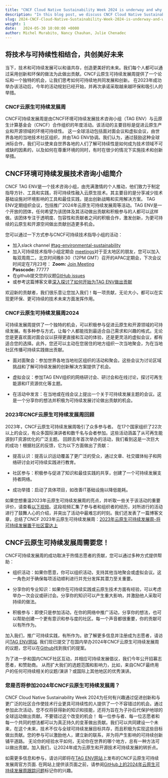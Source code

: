 ```yaml
---
title: "CNCF Cloud Native Sustainability Week 2024 is underway and why YOU should care"
description: "In this blog post, we discuss CNCF Cloud Native Sustainability Week 2024, an event dedicated to exploring eco-friendly practices in cloud technology. This week-long event features meetups and virtual sessions focused on sustainability."
slug: 2024-CNCF-Cloud-Native-Sustainability-Week-2024-is-underway-and-why-YOU-should-care
weight: 1
date:   2024-05-30 10:00:00 +0000
author: Michel Murabito, Nancy Chauhan, Julie Chenadec
---
```



## 将技术与可持续性相结合，共创美好未来

当下，技术和可持续发展可以和谐共存，创造更美好的未来。我们每个人都可以通过采用创新和环保的做法为此做出贡献。CNCF云原生可持续发展周提供了一个论坛和一个独特的机会，让我们思考如何可持续地共同发展和创新。
在2023年成功举办该活动后，今年的活动规划已经开始，并再次承诺采取越来越环保和吸引人的举措。

### CNCF云原生可持续发展周

CNCF可持续发展周是由CNCF环境可持续发展技术咨询小组（TAG ENV）与云原生计算基金会（CNCF）合作组织的年度活动。该活动的主要目标是促进云原生产业和开源领域的环境可持续性。
这一全球活动包括面对面会议和虚拟会议，由世界各地的当地技术社区组织，并由TAG ENV协调。我们认为，通过鼓励这种全球洲际合作，我们可以使来自世界各地的人们了解可持续性是如何成为技术领域不可或缺的因素的，以及如何在尊重环境的同时，有时在很少的情况下实施技术和创新举措。

## CNCF环境可持续发展技术咨询小组简介

CNCF TAG ENV是一个技术咨询小组，由充满激情的个人推动，他们致力于制定指导方针、工具和实践，将可持续性融入云原生技术。其主要目的是分享减少技术基础设施对环境影响的工具和最佳实践，提出创新战略和实用解决方案。
TAG ENV定期组织会议，包括推广2024年云原生可持续发展周等活动。TAG ENV是一个开放的团体，任何希望为该团体及其活动做出贡献和积极参与的人都可以这样做。该团体专注于透明度、包容性和贡献者之间的积极合作，激发创新，为更可持续的云原生和开源空间做出贡献创造更多机会。

您可以通过一下方式参与CNCF可持续技术指导小组的活动：

- 加入slack channel [#tag-environmental-sustainability](https://cloud-native.slack.com/archives/C03F270PDU6)
- 加入可持续技术指导小组定期会 [meetings](https://calendar.google.com/calendar/embed?src=72e93a411f02e5664bb4485c04311b83dae6a62574e4ab882a1ccf8526aa9bf1%40group.calendar.google.com)对于亚太地区的朋友，您可以加入每双周周二，北京时间晚8:30（12PM GMT）召开的APAC定期会，下次会议时间定在7月23号：
**Zoom:** [Join Meeting](https://zoom.us/my/cncftagenvsustainability)  
**Passcode:** 77777
- 在github提交您的议题[GitHub issues](https://github.com/cncf/tag-env-sustainability/issues)
- 或参考这篇博客文章[深入探讨了如何开始为TAG ENV做出贡献](https://tag-env-sustainability.cncf.io/blog/2023-getting-started-as-tag-env-contributor)

欢迎新的贡献者，我们很乐意让您加入我们！每一项贡献，无论大小，都可以在实现更环保、更可持续的技术未来方面发挥作用。

### CNCF云原生可持续发展周2024

可持续发展周提供了一个独特的机会，可以积极参与促进云原生和开源领域的可持续发展。有多种参与方式，让每个人都能找到最适合自己需求和兴趣的格式。无论您是更喜欢面对面会议以获得更直接和互动的体验，还是更灵活的虚拟会议，都有适合您的选择。此外，您还可以主动在您居住的地方组织一次当地聚会，为在当地社区传播可持续实践做出贡献。

* 面对面聚会：参加世界各地当地社区组织的活动和聚会。这些会议为讨论区域挑战和了解可持续发展的创新解决方案提供了机会。

* 虚拟会议：参加TAG ENV组织的网络研讨会、研讨会和在线讨论，探讨可再生能源和IT资源优化等主题。

* 在活动中发言：在当地或在线会议上提出一个关于可持续发展主题的会议。这是一个分享你的想法并积极为可持续发展讨论做出贡献的机会。

### 2023年CNCF云原生可持续发展周回顾

2023年，CNCF云原生可持续发展周吸引了众多参与者。
在17个国家组织了22次以上的会议，有众多国际演讲者和数千名与会者参加。这些活动涵盖了从可再生能源到IT资源优化的广泛主题。
回顾去年首次举办的活动，我们看到这是一次巨大的成功！根据社区的反馈，它为以下方面做出了贡献：

* 提高认识：提高认识运动覆盖了更广泛的受众，通过文章、社交媒体帖子和网络研讨会对可持续实践进行教育。

* 社区参与：积极参与促进了知识和最佳实践的共享，创建了一个可持续发展支持者网络。

* 成功举措：启动了具体项目，如改善IT基础设施以降低能耗。

如果您想重温2023年云原生可持续发展周的亮点，并听取一些关于该活动的重要评价，请查看[以下视频](https://youtu.be/ezGSYtvQH2c?si=3q-USUPyLVjBq9wH)。这段视频汇集了参与者和组织者的经历，对所进行的活动进行了鼓舞人心的介绍，并突出了活动中最难忘的时刻。我们还发表了一篇博客文章，总结了CNCF 2023年云原生可持续发展周：[2023年云原生可持续发展周-将可持续发展置于社区雷达上](https://tag-env-sustainability.cncf.io/blog/2024-wrap-up-cloud-native-sustainability-week-2023)

## CNCF云原生可持续发展周需要您！

CNCF可持续发展周的成功取决于热情志愿者的贡献，您可以通过多种方式提供帮助：

* 组织活动：如果你愿意，你可以组织活动，支持其他当地聚会或虚拟会议。这一角色对于确保每项活动顺利进行并充分发挥其潜力至关重要。

* 分享你的专业知识：如果你在可持续实践或云原生技术方面有经验，可以考虑举办一次会议或研讨会。分享你的知识可以产生重大影响，并激励他人采取可持续的做法。

* 积极参与：即使只是参加活动，在你的网络中推广活动，分享你的想法，也可以帮助创建一个更有意识和参与度的社区。每一个声音都很重要，你的贡献可以有所作为。

加入我们，推广可持续实践，有所作为。欲了解更多信息并注册成为志愿者，请访问[TAG ENV网站](https://tag-env-sustainability.cncf.io/events).
我们现已提交了在国内举办2024年CNCF云原生可持续发展周的议题，您可以在[Github](https://github.com/cncf/tag-env-sustainability/issues/466)找到我们的提案。

为了进一步和国内CNCF社区互动，并相应可持续发展倡议，我们今年公开招募志愿者，和赞助商。
从而扩大我们的选题范围和影响力，比如，来自CNCF最终用户的任何可持续相关的议题/演讲？或国际上其他地区的优秀演讲。

### 您是否将参加2024年CNCF云原生可持续发展周？

CNCF Cloud Native Sustainability Week 2024为任何有兴趣通过促进创新和与更广泛的社区合作使技术行业更具可持续性的人提供了一个不容错过的机会。通过参加此次活动，您不仅将获得新的知识和技能，还将为旨在为子孙后代保护地球的全球运动做出贡献。不要错过这个改变的机会！
每一位参与者、每一位志愿者和每一个共同的想法都可以为真正持久的变革做出贡献。我们可以共同建设一个未来，在这个未来，技术不仅与全球可持续发展目标共存，而且积极为实现这些目标做出贡献。您的参与可以激励他人，建立新的联系，并为将产生影响的可持续创新铺平道路。
无论你的经验水平如何，无论你在世界的哪个地方，总有一种方法可以做出贡献。加入我们，让2024年成为云原生和开源技术可持续发展的转折点。

如需更多信息和参与，请访问即将在[TAG ENV网站](https://tag-env-sustainability.cncf.io/events)上发布的CNCF云原生可持续发展周官方页面. 在网站上提供该页面之前，请参阅[GitHub上的2024年云原生可持续发展周跟踪问题](https://github.com/cncf/tag-env-sustainability/issues/290)标记你的兴趣。

